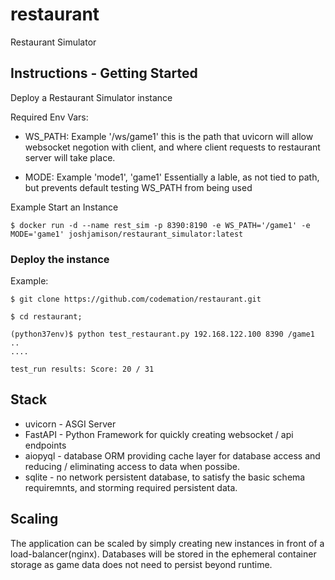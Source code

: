# restaurant

Restaurant Simulator

## Instructions - Getting Started 
Deploy a Restaurant Simulator instance

Required Env Vars:
- WS_PATH: Example '/ws/game1' 
    this is the path that uvicorn will allow websocket negotion with client, and where client requests to restaurant server will take place.

- MODE: Example 'mode1', 'game1'
    Essentially a lable, as not tied to path, but prevents default testing WS_PATH from being used

Example Start an Instance

    $ docker run -d --name rest_sim -p 8390:8190 -e WS_PATH='/game1' -e MODE='game1' joshjamison/restaurant_simulator:latest


### Deploy the instance

Example:

    $ git clone https://github.com/codemation/restaurant.git

    $ cd restaurant;

    (python37env)$ python test_restaurant.py 192.168.122.100 8390 /game1
    ..
    ....

    test_run results: Score: 20 / 31

## Stack
- uvicorn - ASGI Server
- FastAPI - Python Framework for quickly creating websocket / api endpoints
- aiopyql - database ORM providing cache layer for database access and reducing / eliminating access to data when possibe. 
- sqlite - no network persistent database,  to satisfy the basic schema requiremnts, and storming required persistent data.


## Scaling
The application can be scaled by simply creating new instances in front of a load-balancer(nginx). Databases will be stored in the ephemeral container storage as game data does not need to persist beyond runtime. 
